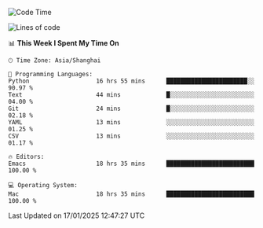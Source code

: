 <!--START_SECTION:waka-->
![Code Time](http://img.shields.io/badge/Code%20Time-2%2C485%20hrs%2040%20mins-blue)

![Lines of code](https://img.shields.io/badge/From%20Hello%20World%20I%27ve%20Written-310.0%20thousand%20lines%20of%20code-blue)

📊 **This Week I Spent My Time On** 

```text
🕑︎ Time Zone: Asia/Shanghai

💬 Programming Languages: 
Python                   16 hrs 55 mins      ███████████████████████░░   90.97 % 
Text                     44 mins             █░░░░░░░░░░░░░░░░░░░░░░░░   04.00 % 
Git                      24 mins             █░░░░░░░░░░░░░░░░░░░░░░░░   02.18 % 
YAML                     13 mins             ░░░░░░░░░░░░░░░░░░░░░░░░░   01.25 % 
CSV                      13 mins             ░░░░░░░░░░░░░░░░░░░░░░░░░   01.17 % 

🔥 Editors: 
Emacs                    18 hrs 35 mins      █████████████████████████   100.00 % 

💻 Operating System: 
Mac                      18 hrs 35 mins      █████████████████████████   100.00 % 
```


 Last Updated on 17/01/2025 12:47:27 UTC
<!--END_SECTION:waka-->
